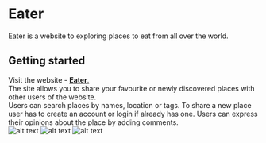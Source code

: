 # Eater
Eater is a website to exploring places to eat from all over the world.
## Getting started
Visit the website - [**Eater**.](https://frozen-hollows-32752.herokuapp.com/) </br>
The site allows you to share your favourite or newly discovered places with other users of the website.</br>
Users can search places by names, location or tags. To share a new place user has to create an account or login if already has one.
Users can express their opinions about the place by adding comments.</br>
![alt text](https://res.cloudinary.com/papatki/image/upload/v1530606839/Capture0.jpg)
![alt text](https://res.cloudinary.com/papatki/image/upload/v1530605831/Capture.jpg)
![alt text](https://res.cloudinary.com/papatki/image/upload/q_100/v1530605830/Capture2.jpg)
